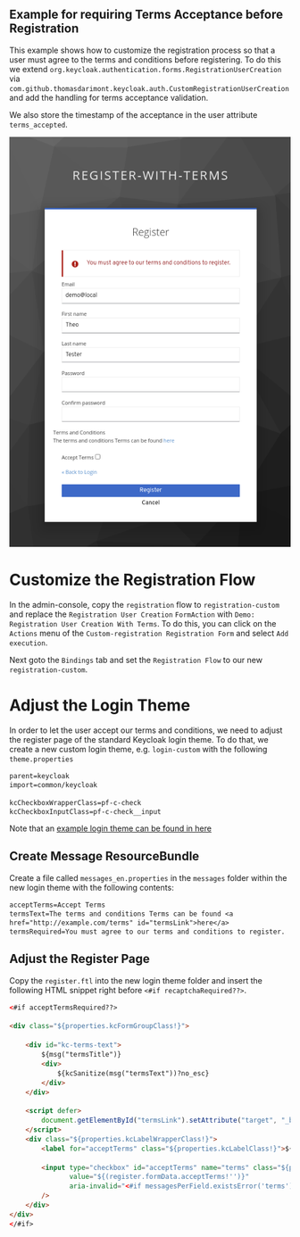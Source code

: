Example for requiring Terms Acceptance before Registration
----

This example shows how to customize the registration process so that a user must agree to the terms and conditions
before registering. To do this we extend `org.keycloak.authentication.forms.RegistrationUserCreation`
via `com.github.thomasdarimont.keycloak.auth.CustomRegistrationUserCreation`
and add the handling for terms acceptance validation.

We also store the timestamp of the acceptance in the user attribute `terms_accepted`.

![Accept Terms in Registration Form](accept-terms-error.png)

# Customize the Registration Flow

In the admin-console, copy the `registration` flow to `registration-custom` and replace the
`Registration User Creation` `FormAction` with `Demo: Registration User Creation With Terms`. To do this, you can click
on the `Actions` menu of the `Custom-registration Registration Form` and select
`Add execution`.

Next goto the `Bindings` tab and set the `Registration Flow` to our new `registration-custom`.

# Adjust the Login Theme

In order to let the user accept our terms and conditions, we need to adjust the register page of the standard Keycloak
login theme. To do that, we create a new custom login theme, e.g. `login-custom` with the following `theme.properties`

```
parent=keycloak
import=common/keycloak

kcCheckboxWrapperClass=pf-c-check
kcCheckboxInputClass=pf-c-check__input
```

Note that an [example login theme can be found in here](../simple-theme/src/main/themes/keycloak-revised)

## Create Message ResourceBundle

Create a file called `messages_en.properties` in the `messages` folder within the new login theme with the following
contents:

```
acceptTerms=Accept Terms
termsText=The terms and conditions Terms can be found <a href="http://example.com/terms" id="termsLink">here</a>
termsRequired=You must agree to our terms and conditions to register.
```

## Adjust the Register Page

Copy the `register.ftl` into the new login theme folder and insert the following HTML snippet right before
`<#if recaptchaRequired??>`.

```html
<#if acceptTermsRequired??>

<div class="${properties.kcFormGroupClass!}">

    <div id="kc-terms-text">
        ${msg("termsTitle")}
        <div>
            ${kcSanitize(msg("termsText"))?no_esc}
        </div>
    </div>

    <script defer>
        document.getElementById("termsLink").setAttribute("target", "_blank");
    </script>
    <div class="${properties.kcLabelWrapperClass!}">
        <label for="acceptTerms" class="${properties.kcLabelClass!}">${msg("acceptTerms")}</label>

        <input type="checkbox" id="acceptTerms" name="terms" class="${properties.kcCheckboxInputClass!}"
               value="${(register.formData.acceptTerms!'')}"
               aria-invalid="<#if messagesPerField.existsError('terms')>true</#if>"
        />
    </div>
</div>
</#if>
```

